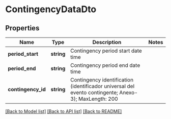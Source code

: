 # ContingencyDataDto

## Properties
Name | Type | Description | Notes
------------ | ------------- | ------------- | -------------
**period_start** | **string** | Contingency period start date time | 
**period_end** | **string** | Contingency period end date time | 
**contingency_id** | **string** | Contingency identification (identificador universal del evento contingente; Anexo-3); MaxLength: 200 | 

[[Back to Model list]](../README.md#documentation-for-models) [[Back to API list]](../README.md#documentation-for-api-endpoints) [[Back to README]](../README.md)


